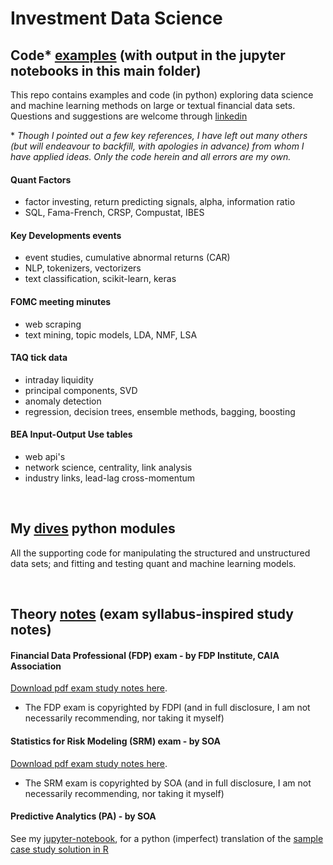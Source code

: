 # Investment Data Science

## Code* [examples](examples) (with output in the jupyter notebooks in this main folder)

This repo contains examples and code (in python) exploring data science and machine learning methods
on large or textual financial data sets.  Questions and suggestions are welcome through
[linkedin](https://www.linkedin.com/in/terencelim)

\* _Though I pointed out a few key references, I have left out many others
(but will endeavour to backfill, with apologies in advance) from whom I have applied ideas.
Only the code herein and all errors are my own._ 

#### Quant Factors
- factor investing, return predicting signals, alpha, information ratio
- SQL, Fama-French, CRSP, Compustat, IBES

#### Key Developments events
- event studies, cumulative abnormal returns (CAR)
- NLP, tokenizers, vectorizers
- text classification, scikit-learn, keras

#### FOMC meeting minutes
- web scraping
- text mining, topic models, LDA, NMF, LSA

#### TAQ tick data
- intraday liquidity
- principal components, SVD
- anomaly detection
- regression, decision trees, ensemble methods, bagging, boosting

#### BEA Input-Output Use tables
- web api's
- network science, centrality, link analysis
- industry links, lead-lag cross-momentum

&nbsp;

## My [dives](dives) python modules

All the supporting code for manipulating the structured and unstructured data sets;
and fitting and testing quant and machine learning models.

&nbsp;

## Theory [notes](notes) (exam syllabus-inspired study notes)

#### Financial Data Professional (FDP) exam - by FDP Institute, CAIA Association
[Download pdf exam study notes here](https://terence-lim.github.io/notes/FDP.pdf).

- The FDP exam is copyrighted by FDPI
(and in full disclosure, I am not necessarily recommending, nor taking it myself)

#### Statistics for Risk Modeling (SRM) exam - by SOA
[Download pdf exam study notes here](https://terence-lim.github.io/notes/SRM.pdf).

- The SRM exam is copyrighted by SOA
(and in full disclosure, I am not necessarily recommending, nor taking it myself)

#### Predictive Analytics (PA) - by SOA
See my [jupyter-notebook](notes/exam-pa-hospital-readmission-sample-sol.ipynb),
for a python (imperfect) translation of the
[sample case study solution in R](https://www.soa.org/education/exam-req/edu-exam-pa-detail/)
